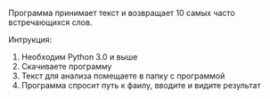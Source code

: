 Программа принимает текст и возвращает 10 самых часто встречающихся слов. 

Интрукция:
1. Необходим Python 3.0 и выше
2. Скачиваете программу
3. Текст для анализа помещаете в папку с программой
4. Программа спросит путь к фаилу, вводите и видите результат



